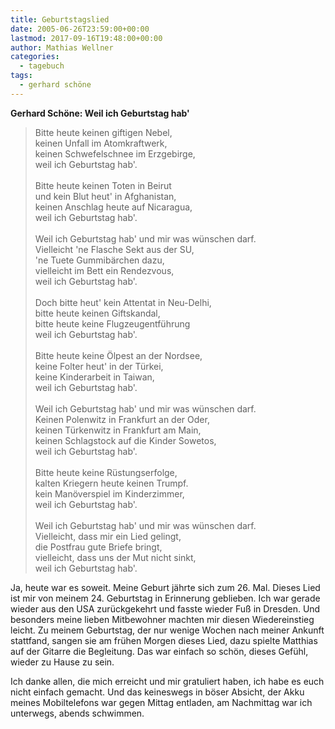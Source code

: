 ```yaml
---
title: Geburtstagslied
date: 2005-06-26T23:59:00+00:00
lastmod: 2017-09-16T19:48:00+00:00
author: Mathias Wellner
categories:
  - tagebuch
tags:
  - gerhard schöne
---
```

**Gerhard Schöne: Weil ich Geburtstag hab'**

<blockquote class="blockquote">
Bitte heute keinen giftigen Nebel,<br>
keinen Unfall im Atomkraftwerk,<br>  
keinen Schwefelschnee im Erzgebirge,<br>
weil ich Geburtstag hab'.<br>
<br>
Bitte heute keinen Toten in Beirut<br>  
und kein Blut heut' in Afghanistan,<br>  
keinen Anschlag heute auf Nicaragua,<br>  
weil ich Geburtstag hab'.<br>
<br>
Weil ich Geburtstag hab' und mir was wünschen darf.<br>
Vielleicht 'ne Flasche Sekt aus der SU,<br>  
'ne Tuete Gummibärchen dazu,<br>  
vielleicht im Bett ein Rendezvous,<br>  
weil ich Geburtstag hab'.<br>
<br>
Doch bitte heut' kein Attentat in Neu-Delhi,<br>  
bitte heute keinen Giftskandal,<br>  
bitte heute keine Flugzeugentführung<br>
weil ich Geburtstag hab'.<br>
<br>
Bitte heute keine Ölpest an der Nordsee,<br>  
keine Folter heut' in der Türkei,<br>  
keine Kinderarbeit in Taiwan,<br>  
weil ich Geburtstag hab'.<br>
<br>
Weil ich Geburtstag hab' und mir was wünschen darf.<br>
Keinen Polenwitz in Frankfurt an der Oder,<br>  
keinen Türkenwitz in Frankfurt am Main,<br>  
keinen Schlagstock auf die Kinder Sowetos,<br>  
weil ich Geburtstag hab'.<br>
<br>
Bitte heute keine Rüstungserfolge,<br>  
kalten Kriegern heute keinen Trumpf.<br>  
kein Manöverspiel im Kinderzimmer,<br>  
weil ich Geburtstag hab'.<br>
<br>
Weil ich Geburtstag hab' und mir was wünschen darf.<br>
Vielleicht, dass mir ein Lied gelingt,<br>  
die Postfrau gute Briefe bringt,<br>  
vielleicht, dass uns der Mut nicht sinkt,<br>  
weil ich Geburtstag hab'. 
</blockquote>

Ja, heute war es soweit. Meine Geburt jährte sich zum 26. Mal. Dieses Lied ist mir von meinem 24. Geburtstag in Erinnerung geblieben. Ich war gerade wieder aus den USA zurückgekehrt und fasste wieder Fuß in Dresden. Und besonders meine lieben Mitbewohner machten mir diesen Wiedereinstieg leicht. Zu meinem Geburtstag, der nur wenige Wochen nach meiner Ankunft stattfand, sangen sie am frühen Morgen dieses Lied, dazu spielte Matthias auf der Gitarre die Begleitung. Das war einfach so schön, dieses Gefühl, wieder zu Hause zu sein. 

Ich danke allen, die mich erreicht und mir gratuliert haben, ich habe es euch nicht einfach gemacht. Und das keineswegs in böser Absicht, der Akku meines Mobiltelefons war gegen Mittag entladen, am Nachmittag war ich unterwegs, abends schwimmen.